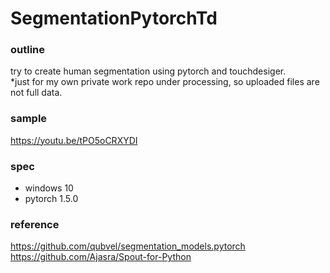 # SegmentationPytorchTd

### outline ###
try to create human segmentation using pytorch and touchdesiger.  
*just for my own private work repo under processing, so uploaded files are not full data.

### sample ###
https://youtu.be/tPO5oCRXYDI

### spec ###
- windows 10
- pytorch 1.5.0

### reference ###
https://github.com/qubvel/segmentation_models.pytorch  
https://github.com/Ajasra/Spout-for-Python
